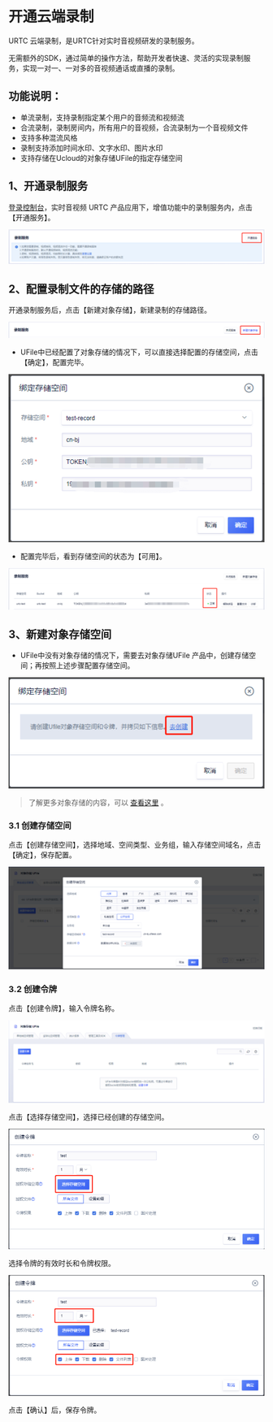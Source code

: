 # 开通云端录制

URTC 云端录制，是URTC针对实时音视频研发的录制服务。  

无需额外的SDK，通过简单的操作方法，帮助开发者快速、灵活的实现录制服务，实现一对一、一对多的音视频通话或直播的录制。  

## 功能说明：  

  - 单流录制，支持录制指定某个用户的音频流和视频流  
  - 合流录制，录制房间内，所有用户的音视频，合流录制为一个音视频文件  
  - 支持多种混流风格 
  - 录制支持添加时间水印、文字水印、图片水印
  - 支持存储在Ucloud的对象存储UFile的指定存储空间  
  
## 1、开通录制服务
  
  [登录控制台](https://passport.ucloud.cn/?service=https://console.ucloud.cn/#login)，实时音视频 URTC 产品应用下，增值功能中的录制服务内，点击【开通服务】。  
  
  ![ ](/images/record/openRecord.png)
  
## 2、配置录制文件的存储的路径  
  
开通录制服务后，点击【新建对象存储】，新建录制的存储路径。        
  
![ ](/images/record/newBucket.png)
	 
 - UFile中已经配置了对象存储的情况下，可以直接选择配置的存储空间，点击【确定】，配置完毕。  

![ ](/images/record/newBucket2.png) 
	 
 - 配置完毕后，看到存储空间的状态为【可用】。
 
![ ](/images/record/creatBucket44.png)

## 3、新建对象存储空间

 - UFile中没有对象存储的情况下，需要去对象存储UFile 产品中，创建存储空间；再按照上述步骤配置存储空间。  

![ ](/images/record/creatBucket.png) 

 >了解更多对象存储的内容，可以  [查看这里](https://docs.ucloud.cn/ufile/quick/quick_start)  。  


### 3.1 创建存储空间

点击【创建存储空间】，选择地域、空间类型、业务组，输入存储空间域名，点击【确定】，保存配置。    

![ ](/images/record/creatBucket1.png)

### 3.2 创建令牌

点击【创建令牌】，输入令牌名称。   

![ ](/images/record/lingpai.png)

点击【选择存储空间】，选择已经创建的存储空间。    

![ ](/images/record/lingpai2.png)

选择令牌的有效时长和令牌权限。

![ ](/images/record/lingpai4.png)

点击【确认】后，保存令牌。


	 
  
  
